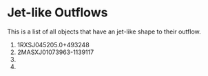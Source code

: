 # Jet-like Outflows

This is a list of all objects that have an jet-like shape to their outflow.

1. 1RXSJ045205.0+493248
2. 2MASXJ01073963-1139117
3. 
4. 


